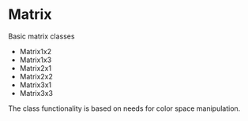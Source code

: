 # Matrix

Basic matrix classes

- Matrix1x2
- Matrix1x3
- Matrix2x1
- Matrix2x2
- Matrix3x1
- Matrix3x3

The class functionality is based on needs for color space manipulation.
